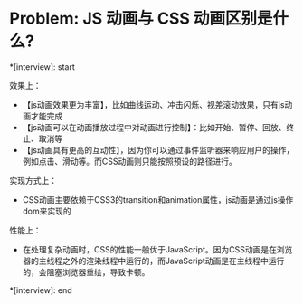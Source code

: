 # Problem: JS 动画与 CSS 动画区别是什么?

\*[interview]: start

效果上：

- 【js动画效果更为丰富】，比如曲线运动、冲击闪烁、视差滚动效果，只有js动画才能完成
- 【js动画可以在动画播放过程中对动画进行控制】：比如开始、暂停、回放、终止、取消等
- 【js动画具有更高的互动性】，因为你可以通过事件监听器来响应用户的操作，例如点击、滑动等。而CSS动画则只能按照预设的路径进行。

实现方式上：

- CSS动画主要依赖于CSS3的transition和animation属性，js动画是通过js操作dom来实现的

性能上：

- 在处理复杂动画时，CSS的性能一般优于JavaScript。因为CSS动画是在浏览器的主线程之外的渲染线程中运行的，而JavaScript动画是在主线程中运行的，会阻塞浏览器重绘，导致卡顿。

\*[interview]: end
